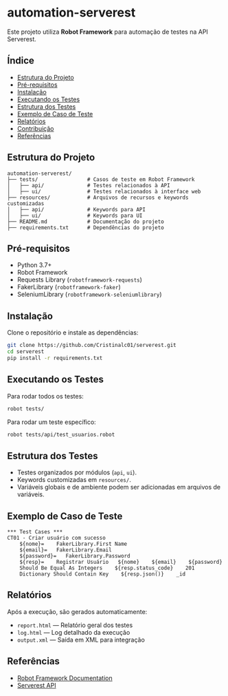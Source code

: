 # automation-serverest

Este projeto utiliza **Robot Framework** para automação de testes na API Serverest.

## Índice

- [Estrutura do Projeto](#estrutura-do-projeto)
- [Pré-requisitos](#pré-requisitos)
- [Instalação](#instalação)
- [Executando os Testes](#executando-os-testes)
- [Estrutura dos Testes](#estrutura-dos-testes)
- [Exemplo de Caso de Teste](#exemplo-de-caso-de-teste)
- [Relatórios](#relatórios)
- [Contribuição](#contribuição)
- [Referências](#referências)

## Estrutura do Projeto

```
automation-serverest/
├── tests/                # Casos de teste em Robot Framework
│   ├── api/              # Testes relacionados à API
│   ├── ui/               # Testes relacionados à interface web
├── resources/            # Arquivos de recursos e keywords customizadas
│   ├── api/              # Keywords para API
│   ├── ui/               # Keywords para UI
├── README.md             # Documentação do projeto
├── requirements.txt      # Dependências do projeto
```

## Pré-requisitos

- Python 3.7+
- Robot Framework
- Requests Library (`robotframework-requests`)
- FakerLibrary (`robotframework-faker`)
- SeleniumLibrary (`robotframework-seleniumlibrary`)

## Instalação

Clone o repositório e instale as dependências:

```bash
git clone https://github.com/Cristinalc01/serverest.git
cd serverest
pip install -r requirements.txt
```

## Executando os Testes

Para rodar todos os testes:

```bash
robot tests/
```

Para rodar um teste específico:

```bash
robot tests/api/test_usuarios.robot
```

## Estrutura dos Testes

- Testes organizados por módulos (`api`, `ui`).
- Keywords customizadas em `resources/`.
- Variáveis globais e de ambiente podem ser adicionadas em arquivos de variáveis.

## Exemplo de Caso de Teste

```robot
*** Test Cases ***
CT01 - Criar usuário com sucesso
    ${nome}=    FakerLibrary.First Name
    ${email}=   FakerLibrary.Email
    ${password}=   FakerLibrary.Password
    ${resp}=    Registrar Usuário   ${nome}    ${email}    ${password}
    Should Be Equal As Integers    ${resp.status_code}    201
    Dictionary Should Contain Key    ${resp.json()}    _id
```

## Relatórios

Após a execução, são gerados automaticamente:

- `report.html` — Relatório geral dos testes
- `log.html` — Log detalhado da execução
- `output.xml` — Saída em XML para integração


## Referências

- [Robot Framework Documentation](https://robotframework.org/)
- [Serverest API](https://serverest.dev/)
